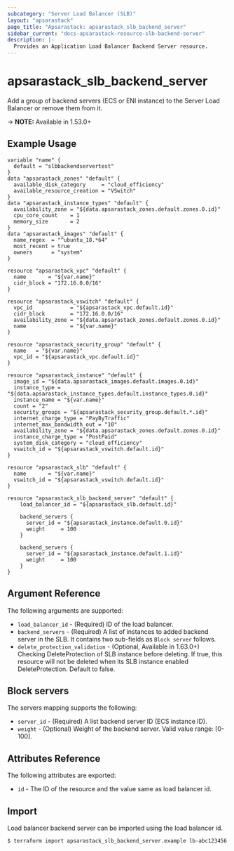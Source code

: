 ```yaml
---
subcategory: "Server Load Balancer (SLB)"
layout: "apsarastack"
page_title: "Apsarastack: apsarastack_slb_backend_server"
sidebar_current: "docs-apsarastack-resource-slb-backend-server"
description: |-
  Provides an Application Load Balancer Backend Server resource.
---
```


# apsarastack\_slb\_backend\_server

Add a group of backend servers (ECS or ENI instance) to the Server Load Balancer or remove them from it.

-> **NOTE:** Available in 1.53.0+

## Example Usage

```
variable "name" {
  default = "slbbackendservertest"
}
data "apsarastack_zones" "default" {
  available_disk_category     = "cloud_efficiency"
  available_resource_creation = "VSwitch"
}
data "apsarastack_instance_types" "default" {
  availability_zone = "${data.apsarastack_zones.default.zones.0.id}"
  cpu_core_count    = 1
  memory_size       = 2
}
data "apsarastack_images" "default" {
  name_regex  = "^ubuntu_18.*64"
  most_recent = true
  owners      = "system"
}

resource "apsarastack_vpc" "default" {
  name       = "${var.name}"
  cidr_block = "172.16.0.0/16"
}

resource "apsarastack_vswitch" "default" {
  vpc_id            = "${apsarastack_vpc.default.id}"
  cidr_block        = "172.16.0.0/16"
  availability_zone = "${data.apsarastack_zones.default.zones.0.id}"
  name              = "${var.name}"
}

resource "apsarastack_security_group" "default" {
  name   = "${var.name}"
  vpc_id = "${apsarastack_vpc.default.id}"
}

resource "apsarastack_instance" "default" {
  image_id = "${data.apsarastack_images.default.images.0.id}"
  instance_type = "${data.apsarastack_instance_types.default.instance_types.0.id}"
  instance_name = "${var.name}"
  count = "2"
  security_groups = "${apsarastack_security_group.default.*.id}"
  internet_charge_type = "PayByTraffic"
  internet_max_bandwidth_out = "10"
  availability_zone = "${data.apsarastack_zones.default.zones.0.id}"
  instance_charge_type = "PostPaid"
  system_disk_category = "cloud_efficiency"
  vswitch_id = "${apsarastack_vswitch.default.id}"
}

resource "apsarastack_slb" "default" {
  name       = "${var.name}"
  vswitch_id = "${apsarastack_vswitch.default.id}"
}

resource "apsarastack_slb_backend_server" "default" {
  	load_balancer_id = "${apsarastack_slb.default.id}"
  	
	backend_servers {
      server_id = "${apsarastack_instance.default.0.id}"
      weight     = 100
    }

    backend_servers {
      server_id = "${apsarastack_instance.default.1.id}"
      weight     = 100
    }
}
```

## Argument Reference

The following arguments are supported:

* `load_balancer_id` - (Required) ID of the load balancer.
* `backend_servers` - (Required) A list of instances to added backend server in the SLB. It contains two sub-fields as `Block server` follows.
* `delete_protection_validation` - (Optional, Available in 1.63.0+) Checking DeleteProtection of SLB instance before deleting. If true, this resource will not be deleted when its SLB instance enabled DeleteProtection. Default to false.

## Block servers

The servers mapping supports the following:

* `server_id` - (Required) A list backend server ID (ECS instance ID).
* `weight` - (Optional) Weight of the backend server. Valid value range: [0-100]. 

## Attributes Reference

The following attributes are exported:

* `id` - The ID of the resource and the value same as load balancer id.

## Import

Load balancer backend server can be imported using the load balancer id.

```
$ terraform import apsarastack_slb_backend_server.example lb-abc123456
```
